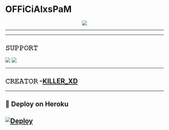 
# OFFiCiAlxsPaM

<p align="center">
  <img src="https://te.legra.ph/file/546ee2a353a7a672bfcd0.jpg">
</p>



----



-------------------------------------------------

## 𝚂𝚄𝙿𝙿𝙾𝚁𝚃 
                          
<a href="https://t.me/XO_XPM"><img src="https://img.shields.io/badge/Join-SUPPORT%20GROUP-red.svg?logo=Telegram"></a>
<a href="https://t.me/OFFICIAL_FBAN_GROUP"><img src="https://img.shields.io/badge/Join-SUPPORT%20CHANNEL-red.svg?logo=Telegram"></a>

-------------------------------------------------

## 𝙲𝚁𝙴𝙰𝚃𝙾𝚁 -[KILLER_XD](https://t.me/PRINCE_XD_008)

-------------------------------------------------

## 🚀 Deploy on Heroku 
[![Deploy](https://www.herokucdn.com/deploy/button.svg)](https://heroku.com/deploy?template=https://github.com/Prommusic/OFFiCiALXsPaM)
------------------------------------------------

